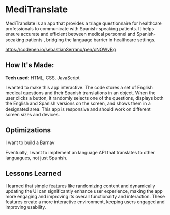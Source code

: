 # MediTranslate
MediTranslate is an app that provides a triage questionnaire for healthcare professionals to communicate with Spanish-speaking patients. It helps ensure accurate and efficient between medical personnel and Spanish-soeaking patients , bridging the language barrier in healthcare settings.

https://codepen.io/sebastianSerrano/pen/oNOWvBg

## How It's Made: 

**Tech used:** HTML, CSS, JavaScript

I wanted to make this app interactive. The code stores a set of English medical questions and their Spanish translations in an object. When the user clicks a button, it randomly selects one of the questions, displays both the English and Spanish versions on the screen, and shows them in a designated area. This app is responsive and should work on different screen sizes and devices.

## Optimizations

I want to build a Barnav

Eventually, I want to implement an language API that translates to other languagues, not just Spanish.

## Lessons Learned

I learned that simple features like randomizing content and dynamically updating the UI can significantly enhance user experience, making the app more engaging and improving its overall functionality and interaction. These features create a more interactive environment, keeping users engaged and improving usability.
